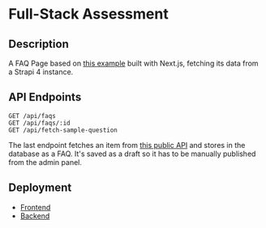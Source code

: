# Full-Stack Assessment

## Description

A FAQ Page based on [this example](https://standfortrees.org/faq/) built with Next.js, fetching its data from a Strapi 4 instance.

## API Endpoints

```
GET /api/faqs
GET /api/faqs/:id
GET /api/fetch-sample-question
```

The last endpoint fetches an item from [this public API](https://v2.jokeapi.dev/joke/Any?type=twopart) and stores in the database as a FAQ. It's saved as a draft so it has to be manually published from the admin panel.

## Deployment

- [Frontend](https://full-stack-assessment-romanrguez192.vercel.app/)
- [Backend](https://full-stack-assessment-roman.herokuapp.com/)
